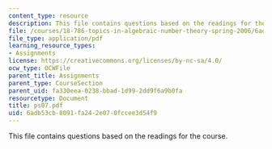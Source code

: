 ```yaml
---
content_type: resource
description: This file contains questions based on the readings for the course.
file: /courses/18-786-topics-in-algebraic-number-theory-spring-2006/6adb53cb8091fa242e070fccee3d54f9_ps07.pdf
file_type: application/pdf
learning_resource_types:
- Assignments
license: https://creativecommons.org/licenses/by-nc-sa/4.0/
ocw_type: OCWFile
parent_title: Assignments
parent_type: CourseSection
parent_uid: fa330eea-0238-bbad-1d99-2dd9f6a9b0fa
resourcetype: Document
title: ps07.pdf
uid: 6adb53cb-8091-fa24-2e07-0fccee3d54f9
---
```

This file contains questions based on the readings for the course.